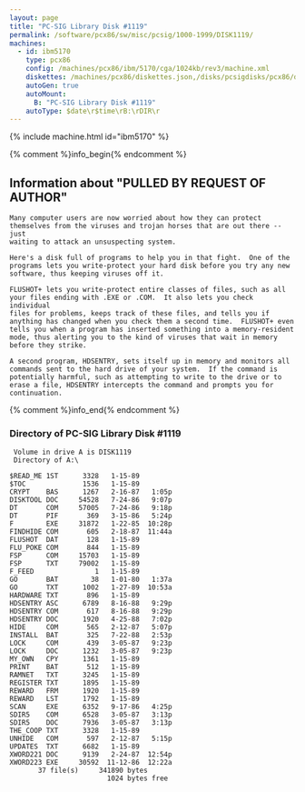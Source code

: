 ```yaml
---
layout: page
title: "PC-SIG Library Disk #1119"
permalink: /software/pcx86/sw/misc/pcsig/1000-1999/DISK1119/
machines:
  - id: ibm5170
    type: pcx86
    config: /machines/pcx86/ibm/5170/cga/1024kb/rev3/machine.xml
    diskettes: /machines/pcx86/diskettes.json,/disks/pcsigdisks/pcx86/diskettes.json
    autoGen: true
    autoMount:
      B: "PC-SIG Library Disk #1119"
    autoType: $date\r$time\rB:\rDIR\r
---
```


{% include machine.html id="ibm5170" %}

{% comment %}info_begin{% endcomment %}

## Information about "PULLED BY REQUEST OF AUTHOR"

    Many computer users are now worried about how they can protect
    themselves from the viruses and trojan horses that are out there -- just
    waiting to attack an unsuspecting system.
    
    Here's a disk full of programs to help you in that fight.  One of the
    programs lets you write-protect your hard disk before you try any new
    software, thus keeping viruses off it.
    
    FLUSHOT+ lets you write-protect entire classes of files, such as all
    your files ending with .EXE or .COM.  It also lets you check individual
    files for problems, keeps track of these files, and tells you if
    anything has changed when you check them a second time.  FLUSHOT+ even
    tells you when a program has inserted something into a memory-resident
    mode, thus alerting you to the kind of viruses that wait in memory
    before they strike.
    
    A second program, HDSENTRY, sets itself up in memory and monitors all
    commands sent to the hard drive of your system.  If the command is
    potentially harmful, such as attempting to write to the drive or to
    erase a file, HDSENTRY intercepts the command and prompts you for
    continuation.
{% comment %}info_end{% endcomment %}


### Directory of PC-SIG Library Disk #1119

     Volume in drive A is DISK1119
     Directory of A:\

    $READ_ME 1ST      3328   1-15-89
    $TOC              1536   1-15-89
    CRYPT    BAS      1267   2-16-87   1:05p
    DISKTOOL DOC     54528   7-24-86   9:07p
    DT       COM     57005   7-24-86   9:18p
    DT       PIF       369   3-15-86   5:24p
    F        EXE     31872   1-22-85  10:28p
    FINDHIDE COM       605   2-18-87  11:44a
    FLUSHOT  DAT       128   1-15-89
    FLU_POKE COM       844   1-15-89
    FSP      COM     15703   1-15-89
    FSP      TXT     79002   1-15-89
    F_FEED               1   1-15-89
    GO       BAT        38   1-01-80   1:37a
    GO       TXT      1002   1-27-89  10:53a
    HARDWARE TXT       896   1-15-89
    HDSENTRY ASC      6789   8-16-88   9:29p
    HDSENTRY COM       617   8-16-88   9:29p
    HDSENTRY DOC      1920   4-25-88   7:02p
    HIDE     COM       565   2-12-87   5:07p
    INSTALL  BAT       325   7-22-88   2:53p
    LOCK     COM       439   3-05-87   9:23p
    LOCK     DOC      1232   3-05-87   9:23p
    MY_OWN   CPY      1361   1-15-89
    PRINT    BAT       512   1-15-89
    RAMNET   TXT      3245   1-15-89
    REGISTER TXT      1895   1-15-89
    REWARD   FRM      1920   1-15-89
    REWARD   LST      1792   1-15-89
    SCAN     EXE      6352   9-17-86   4:25p
    SDIR5    COM      6528   3-05-87   3:13p
    SDIR5    DOC      7936   3-05-87   3:13p
    THE_COOP TXT      3328   1-15-89
    UNHIDE   COM       597   2-12-87   5:15p
    UPDATES  TXT      6682   1-15-89
    XWORD221 DOC      9139   2-24-87  12:54p
    XWORD223 EXE     30592  11-12-86  12:22a
           37 file(s)     341890 bytes
                            1024 bytes free
